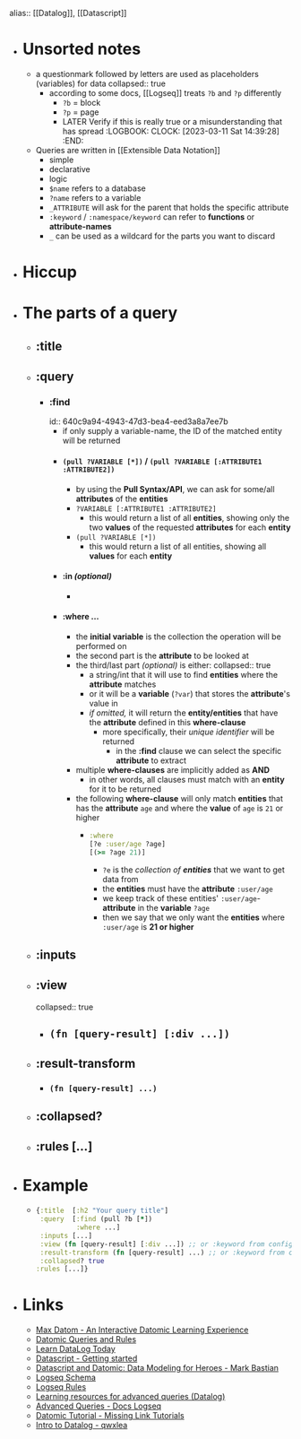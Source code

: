 alias:: [[Datalog]], [[Datascript]]

- # Unsorted notes
	- a questionmark followed by letters are used as placeholders (variables) for data
	  collapsed:: true
		- according to some docs, [[Logseq]] treats `?b` and `?p` differently
			- `?b` = block
			- `?p` = page
			- LATER Verify if this is really true or a misunderstanding that has spread
			  :LOGBOOK:
			  CLOCK: [2023-03-11 Sat 14:39:28]
			  :END:
	- Queries are written in [[Extensible Data Notation]]
		- simple
		- declarative
		- logic
		- `$name` refers to a database
		- `?name` refers to a variable
		- `_ATTRIBUTE` will ask for the parent that holds the specific attribute
		- `:keyword` / `:namespace/keyword` can refer to **functions** or **attribute-names**
		- `_` can be used as a wildcard for the parts you want to discard
- # Hiccup
- # The parts of a query
	- ## :title
	- ## :query
		- ### :find
		  id:: 640c9a94-4943-47d3-bea4-eed3a8a7ee7b
			- if only supply a variable-name, the ID of the matched entity will be returned
			- #### `(pull ?VARIABLE [*])` / `(pull ?VARIABLE [:ATTRIBUTE1 :ATTRIBUTE2])`
				- by using the **Pull Syntax/API**, we can ask for some/all **attributes** of the **entities**
				- `?VARIABLE [:ATTRIBUTE1 :ATTRIBUTE2]`
					- this would return a list of all **entities**, showing only the two **values** of the requested **attributes** for each **entity**
				- `(pull ?VARIABLE [*])`
					- this would return a list of all entities, showing all **values** for each **entity**
			- #### :in _(optional)_
				-
			- #### :where ...
				- the **initial variable** is the collection the operation will be performed on
				- the second part is the **attribute** to be looked at
				- the third/last part *(optional)* is either:
				  collapsed:: true
					- a string/int that it will use to find **entities** where the **attribute** matches
					- or it will be a **variable** (`?var`) that stores the **attribute**'s value in
					- *if omitted,* it will return the **entity/entities** that have the **attribute** defined in this **where-clause**
						- more specifically, their *unique identifier* will be returned
							- in the **:find** clause we can select the specific **attribute** to extract
				- multiple **where-clauses** are implicitly added as **AND**
					- in other words, all clauses must match with an **entity** for it to be returned
				- the following **where-clause** will only match **entities** that has the **attribute** `age` and where the **value** of `age` is `21` or higher
					- ```clojure
					  :where
					  [?e :user/age ?age]
					  [(>= ?age 21)]
					  ```
						- `?e` is the _collection of **entities**_ that we want to get data from
						- the **entities** must have the **attribute** `:user/age`
						- we keep track of these entities' `:user/age`-**attribute** in the **variable** `?age`
						- then we say that we only want the **entities** where `:user/age` is **21 or higher**
	- ## :inputs
	- ## :view
	  collapsed:: true
		- ## `(fn [query-result] [:div ...])`
	- ## :result-transform
		- ### `(fn [query-result] ...)`
	- ## :collapsed?
	- ## :rules [...]
- # Example
	- ```clojure
	  {:title  [:h2 "Your query title"]
	   :query  [:find (pull ?b [*])
	            :where ...]
	   :inputs [...]
	   :view (fn [query-result] [:div ...]) ;; or :keyword from config.edn
	   :result-transform (fn [query-result] ...) ;; or :keyword from config.edn
	   :collapsed? true
	  :rules [...]}
	  ```
- # Links
	- [Max Datom - An Interactive Datomic Learning Experience](https://max-datom.com/)
	- [Datomic Queries and Rules](https://docs.datomic.com/on-prem/query/query.html)
	- [Learn DataLog Today](https://www.learndatalogtoday.org/)
	- [Datascript - Getting started](https://github.com/tonsky/datascript/wiki/Getting-started)
	- [Datascript and Datomic: Data Modeling for Heroes - Mark Bastian](https://youtu.be/tV4pHW_WOrY)
	- [Logseq Schema](https://github.com/logseq/logseq/blob/master/deps/db/src/logseq/db/schema.cljs)
	- [Logseq Rules](https://github.com/logseq/logseq/blob/master/deps/db/src/logseq/db/rules.cljc)
	- [Learning resources for advanced queries (Datalog)](https://discuss.logseq.com/t/learning-resources-for-advanced-queries-datalog/8619)
	- [Advanced Queries - Docs Logseq](https://docs.logseq.com/#/page/advanced%20queries)
	- [Datomic Tutorial - Missing Link Tutorials](https://github.com/ftravers/datomic-tutorial)
	- [Intro to Datalog - qwxlea](https://qwxlea.github.io/#/page/datalog%2FIntro%20to%20Datalog)